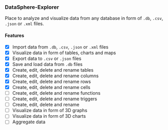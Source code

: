 ### DataSphere-Explorer

Place to analyze and visualize data from any database in form of `.db`, `.csv`, `.json` or `.xml` files.

#### Features
 - [x] Import data from `.db`, `.csv`, `.json` or `.xml` files
 - [x] Visualize data in form of tables, charts and maps
 - [x] Export data to `.csv` or `.json` files
 - [x] Save and load data from `.db` files
 - [x] Create, edit, delete and rename tables
 - [x] Create, edit, delete and rename columns
 - [x] Create, edit, delete and rename rows
 - [x] Create, edit, delete and rename cells
 - [ ] Create, edit, delete and rename functions
 - [ ] Create, edit, delete and rename triggers
 - [ ] Create, edit, delete and rename
 - [ ] Visualize data in form of 3D graphs
 - [ ] Visualize data in form of 3D charts
 - [ ] Aggregate data